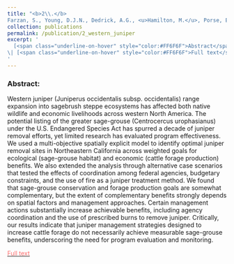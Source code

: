 ```yaml
---
title: "<b>2\\.</b> 
Farzan, S., Young, D.J.N., Dedrick, A.G., <u>Hamilton, M.</u>, Porse, E.C., Coates, P.S., Sampson, G., 2015. **Western Juniper Management: Assessing Strategies for Improving Greater Sage-grouse Habitat and Rangeland Productivity**. Environ. Manage. 56, 675–683. https://doi.org/10.1007/s00267-015-0521-1. <img src='../images/open_access.png'>"
collection: publications
permalink: /publication/2_western_juniper
excerpt: '
  [<span class="underline-on-hover" style="color:#FF6F6F">Abstract</span>](../publication/2_western_juniper)
\| [<span class="underline-on-hover" style="color:#FF6F6F">Full text</span>](https://link.springer.com/article/10.1007/s00267-015-0521-1)
'
---
```


### Abstract:

Western juniper (Juniperus occidentalis subsp. occidentalis) range expansion into sagebrush steppe ecosystems has affected both native wildlife and economic livelihoods across western North America. The potential listing of the greater sage-grouse (Centrocercus urophasianus) under the U.S. Endangered Species Act has spurred a decade of juniper removal efforts, yet limited research has evaluated program effectiveness. We used a multi-objective spatially explicit model to identify optimal juniper removal sites in Northeastern California across weighted goals for ecological (sage-grouse habitat) and economic (cattle forage production) benefits. We also extended the analysis through alternative case scenarios that tested the effects of coordination among federal agencies, budgetary constraints, and the use of fire as a juniper treatment method. We found that sage-grouse conservation and forage production goals are somewhat complementary, but the extent of complementary benefits strongly depends on spatial factors and management approaches. Certain management actions substantially increase achievable benefits, including agency coordination and the use of prescribed burns to remove juniper. Critically, our results indicate that juniper management strategies designed to increase cattle forage do not necessarily achieve measurable sage-grouse benefits, underscoring the need for program evaluation and monitoring.

[<span class="underline-on-hover" style="color:#FF6F6F">Full text</span>](https://link.springer.com/article/10.1007/s00267-015-0521-1)
